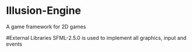 # Illusion-Engine
A game framework for 2D games

#External Libraries
SFML-2.5.0 is used to implement all graphics, input and events
